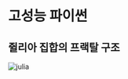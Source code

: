 # 고성능 파이썬

## 쥘리아 집합의 프랙탈 구조
![julia](https://user-images.githubusercontent.com/62974484/148515323-f3f1e1a6-0b7b-4bbb-9f71-739d2dcfc9c3.png)
